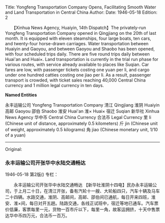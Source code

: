 Title: Yongfeng Transportation Company Opens, Facilitating Smooth Water and Land Transportation in Central China
Author:
Date: 1946-05-18
Edition: 2

　　【Xinhua News Agency, Huaiyin, 14th Dispatch】The privately-run Yongfeng Transportation Company opened in Qingjiang on the 20th of last month. It is equipped with eleven steamships, four large boats, ten cars, and twenty-four horse-drawn carriages. Water transportation between Huaiyin and Gaoyou, and between Gaoyou and Shaobo has been opened, with four scheduled trips daily. There are five round trips daily between Huai'an and Huai×. Land transportation is currently in the trial run phase for various routes, with service already available to places like Suqian. Car fares are low, with passenger tickets costing one yuan per li, and cargo under one hundred catties costing one jiao per li. As a result, passenger transport is crowded, with ticket sales reaching 40,000 Central China currency and 1 million legal currency in ten days.



**Named Entities**


永丰运输公司	Yongfeng Transportation Company
清江	Qingjiang
淮阴	Huaiyin
高邮	Gaoyou
邵伯	Shaobo
淮安	Huai'an
淮×	Huai×
宿迁	Suqian
新华社	Xinhua News Agency
华中币	Central China Currency
合法币	Legal Currency
里	li (Chinese unit of distance, approximately 0.5 kilometers)
斤	jin (Chinese unit of weight, approximately 0.5 kilograms)
角	jiao (Chinese monetary unit, 1/10 of a yuan)



<hr /> 

Original: 


### 永丰运输公司开张华中水陆交通畅达

1946-05-18
第2版()
专栏：

　　永丰运输公司开张华中水陆交通畅达
    【新华社淮阴十四电】民办永丰运输公司，于上月二十日，在清江开张，备有汽轮十一艘、大轮船四只，汽车十辆及马车二十四辆。水路交通，淮阴、高邮间，高邮、邵伯间已通航，每日开来四班，淮安、淮×间，每日对开五趟。陆路交通，各线正试班中，宿迁等地已通车。汽车票价低廉，客票每里一元，货物一百市斤以下，每里一角，故客运拥挤，十天中售票达华中币四万元，合法币一百万。
